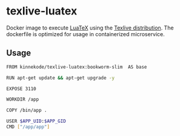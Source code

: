 # texlive-luatex
Docker image to execute [LuaTeX](https://www.luatex.org/) using the [Texlive distribution](https://tug.org/texlive/).
The dockerfile is optimized for usage in containerized microservice.

## Usage
```bash
FROM kinnekode/texlive-luatex:bookworm-slim  AS base

RUN apt-get update && apt-get upgrade -y

EXPOSE 3110

WORKDIR /app

COPY /bin/app .

USER $APP_UID:$APP_GID
CMD ["/app/app"]
```
